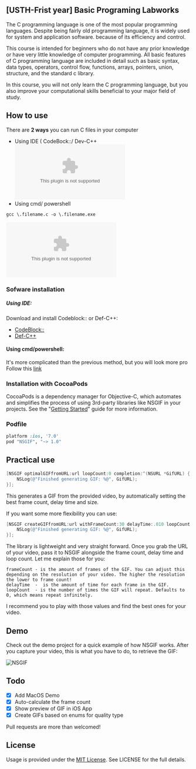 ## [USTH-Frist year] Basic Programing Labworks
The C programming language is one of the most popular programming languages. Despite being fairly old programming language, it is widely used for system and application software. because of its efficiency and control.

This course is intended for beginners who do not have any prior knowledge or have very little knowledge of computer programming. All basic features of C programming language are included in detail such as basic syntax, data types, operators, control flow, functions, arrays, pointers, union, structure, and the standard c library.

In this course, you will not only learn the C programming language, but you also improve your computational skills beneficial to your major field of study.

## How to use
There are **2 ways** you can run C files in your computer
* Using IDE ( CodeBock::/ Dev-C++
![NSGIG](www.google.com)
* Using cmd/ powershell
```PowerShell:
gcc \.filename.c -o \.filename.exe
```
![NSGIG](www.google.com)


### Sofware installation

##### Using IDE: 
Download and install Codeblock:: or Def-C++:
* [CodeBlock::](https://sourceforge.net/projects/codeblocks/files/Binaries/17.12/Windows/codeblocks-17.12mingw-setup.exe/download)
* [Def-C++](https://sourceforge.net/projects/orwelldevcpp/)
#### Using cmd/powershell:
It's more complicated than the previous method, but you will look more pro
Follow this [link](https://www.wikihow.com/Compile-a-C-Program-Using-the-GNU-Compiler-(GCC))

### Installation with CocoaPods

CocoaPods is a dependency manager for Objective-C, which automates and simplifies the process of using 3rd-party libraries like NSGIF in your projects. See the "[Getting Started](http://guides.cocoapods.org/syntax/podfile.html)" guide for more information.

### Podfile
```ruby
platform :ios, '7.0'
pod "NSGIF", "~> 1.0"
```

## Practical use
```objective-c
[NSGIF optimalGIFfromURL:url loopCount:0 completion:^(NSURL *GifURL) {
    NSLog(@"Finished generating GIF: %@", GifURL);
}];
```
This generates a GIF from the provided video, by automatically setting the best frame count, delay time and size.

If you want some more flexibility you can use:
```objective-c
[NSGIF createGIFfromURL:url withFrameCount:30 delayTime:.010 loopCount:0 completion:^(NSURL *GifURL) {
    NSLog(@"Finished generating GIF: %@", GifURL);
}];
```
The library is lightweight and very straight forward. Once you grab the URL of your video, pass it to NSGIF alongside the frame count, delay time and loop count. 
Let me explain those for you: 
```
frameCount - is the amount of frames of the GIF. You can adjust this depending on the resolution of your video. The higher the resolution the lower to frame count!
delayTime  -  is the amount of time for each frame in the GIF.
loopCount  - is the number of times the GIF will repeat. Defaults to 0, which means repeat infinitely.
```
I recommend you to play with those values and find the best ones for your video.

## Demo

Check out the demo project for a quick example of how NSGIF works. After you capture your video, this is what you have to do, to retrieve the GIF:

![NSGIF](https://dl.dropboxusercontent.com/s/p02c6l7rzk6mf6m/NSGIF-HT.gif?dl=0)

## Todo
- [X] Add MacOS Demo
- [X] Auto-calculate the frame count
- [X] Show preview of GIF in iOS App
- [X] Create GIFs based on enums for quality type 

Pull requests are more than welcomed!

## License
Usage is provided under the [MIT License](http://http//opensource.org/licenses/mit-license.php). See LICENSE for the full details.

